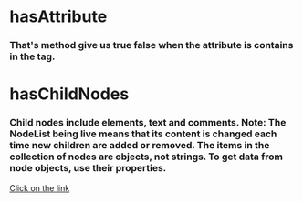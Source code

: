 # hasAttribute 
### That's method give us true false when the attribute is contains in the tag.
# hasChildNodes
### Child nodes include elements, text and comments. Note: The NodeList being live means that its content is changed each time new children are added or removed. The items in the collection of nodes are objects, not strings. To get data from node objects, use their properties.
[Click on the link](../js/78.hasAttribute%26haschildnodes.js)
